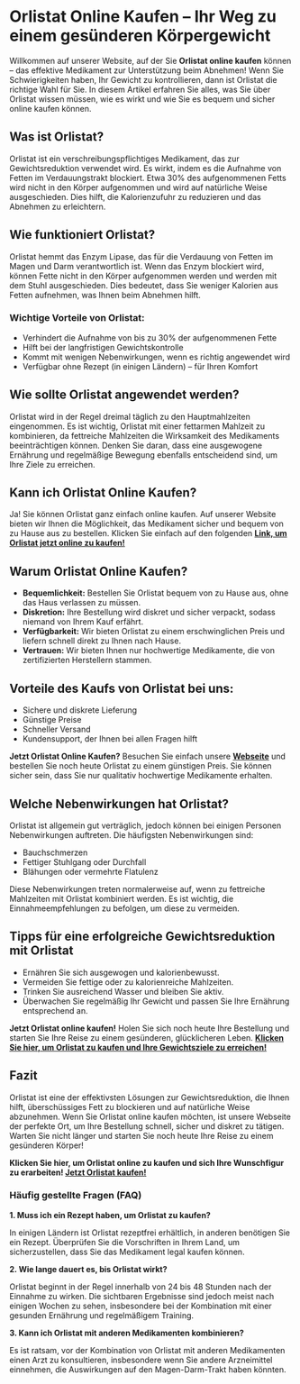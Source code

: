 # Orlistat Online Kaufen – Ihr Weg zu einem gesünderen Körpergewicht

Willkommen auf unserer Website, auf der Sie **Orlistat online kaufen** können – das effektive Medikament zur Unterstützung beim Abnehmen! Wenn Sie Schwierigkeiten haben, Ihr Gewicht zu kontrollieren, dann ist Orlistat die richtige Wahl für Sie. In diesem Artikel erfahren Sie alles, was Sie über Orlistat wissen müssen, wie es wirkt und wie Sie es bequem und sicher online kaufen können.

## Was ist Orlistat?

Orlistat ist ein verschreibungspflichtiges Medikament, das zur Gewichtsreduktion verwendet wird. Es wirkt, indem es die Aufnahme von Fetten im Verdauungstrakt blockiert. Etwa 30% des aufgenommenen Fetts wird nicht in den Körper aufgenommen und wird auf natürliche Weise ausgeschieden. Dies hilft, die Kalorienzufuhr zu reduzieren und das Abnehmen zu erleichtern.

## Wie funktioniert Orlistat?

Orlistat hemmt das Enzym Lipase, das für die Verdauung von Fetten im Magen und Darm verantwortlich ist. Wenn das Enzym blockiert wird, können Fette nicht in den Körper aufgenommen werden und werden mit dem Stuhl ausgeschieden. Dies bedeutet, dass Sie weniger Kalorien aus Fetten aufnehmen, was Ihnen beim Abnehmen hilft.

### Wichtige Vorteile von Orlistat:

- Verhindert die Aufnahme von bis zu 30% der aufgenommenen Fette
- Hilft bei der langfristigen Gewichtskontrolle
- Kommt mit wenigen Nebenwirkungen, wenn es richtig angewendet wird
- Verfügbar ohne Rezept (in einigen Ländern) – für Ihren Komfort

## Wie sollte Orlistat angewendet werden?

Orlistat wird in der Regel dreimal täglich zu den Hauptmahlzeiten eingenommen. Es ist wichtig, Orlistat mit einer fettarmen Mahlzeit zu kombinieren, da fettreiche Mahlzeiten die Wirksamkeit des Medikaments beeinträchtigen können. Denken Sie daran, dass eine ausgewogene Ernährung und regelmäßige Bewegung ebenfalls entscheidend sind, um Ihre Ziele zu erreichen.

## Kann ich Orlistat Online Kaufen?

Ja! Sie können Orlistat ganz einfach online kaufen. Auf unserer Website bieten wir Ihnen die Möglichkeit, das Medikament sicher und bequem von zu Hause aus zu bestellen. Klicken Sie einfach auf den folgenden [**Link, um Orlistat jetzt online zu kaufen!**](https://tinyurl.com/buyorlistatbestprice)

## Warum Orlistat Online Kaufen?

- **Bequemlichkeit:** Bestellen Sie Orlistat bequem von zu Hause aus, ohne das Haus verlassen zu müssen.
- **Diskretion:** Ihre Bestellung wird diskret und sicher verpackt, sodass niemand von Ihrem Kauf erfährt.
- **Verfügbarkeit:** Wir bieten Orlistat zu einem erschwinglichen Preis und liefern schnell direkt zu Ihnen nach Hause.
- **Vertrauen:** Wir bieten Ihnen nur hochwertige Medikamente, die von zertifizierten Herstellern stammen.

## Vorteile des Kaufs von Orlistat bei uns:

- Sichere und diskrete Lieferung
- Günstige Preise
- Schneller Versand
- Kundensupport, der Ihnen bei allen Fragen hilft

**Jetzt Orlistat Online Kaufen?** Besuchen Sie einfach unsere [**Webseite**](https://tinyurl.com/buyorlistatbestprice) und bestellen Sie noch heute Orlistat zu einem günstigen Preis. Sie können sicher sein, dass Sie nur qualitativ hochwertige Medikamente erhalten.

## Welche Nebenwirkungen hat Orlistat?

Orlistat ist allgemein gut verträglich, jedoch können bei einigen Personen Nebenwirkungen auftreten. Die häufigsten Nebenwirkungen sind:

- Bauchschmerzen
- Fettiger Stuhlgang oder Durchfall
- Blähungen oder vermehrte Flatulenz

Diese Nebenwirkungen treten normalerweise auf, wenn zu fettreiche Mahlzeiten mit Orlistat kombiniert werden. Es ist wichtig, die Einnahmeempfehlungen zu befolgen, um diese zu vermeiden.

## Tipps für eine erfolgreiche Gewichtsreduktion mit Orlistat

- Ernähren Sie sich ausgewogen und kalorienbewusst.
- Vermeiden Sie fettige oder zu kalorienreiche Mahlzeiten.
- Trinken Sie ausreichend Wasser und bleiben Sie aktiv.
- Überwachen Sie regelmäßig Ihr Gewicht und passen Sie Ihre Ernährung entsprechend an.

**Jetzt Orlistat online kaufen!** Holen Sie sich noch heute Ihre Bestellung und starten Sie Ihre Reise zu einem gesünderen, glücklicheren Leben. [**Klicken Sie hier, um Orlistat zu kaufen und Ihre Gewichtsziele zu erreichen!**](https://tinyurl.com/buyorlistatbestprice)

## Fazit

Orlistat ist eine der effektivsten Lösungen zur Gewichtsreduktion, die Ihnen hilft, überschüssiges Fett zu blockieren und auf natürliche Weise abzunehmen. Wenn Sie Orlistat online kaufen möchten, ist unsere Webseite der perfekte Ort, um Ihre Bestellung schnell, sicher und diskret zu tätigen. Warten Sie nicht länger und starten Sie noch heute Ihre Reise zu einem gesünderen Körper!

**Klicken Sie hier, um Orlistat online zu kaufen und sich Ihre Wunschfigur zu erarbeiten! [Jetzt Orlistat kaufen!](https://tinyurl.com/buyorlistatbestprice)**

### Häufig gestellte Fragen (FAQ)

**1. Muss ich ein Rezept haben, um Orlistat zu kaufen?**

In einigen Ländern ist Orlistat rezeptfrei erhältlich, in anderen benötigen Sie ein Rezept. Überprüfen Sie die Vorschriften in Ihrem Land, um sicherzustellen, dass Sie das Medikament legal kaufen können.

**2. Wie lange dauert es, bis Orlistat wirkt?**

Orlistat beginnt in der Regel innerhalb von 24 bis 48 Stunden nach der Einnahme zu wirken. Die sichtbaren Ergebnisse sind jedoch meist nach einigen Wochen zu sehen, insbesondere bei der Kombination mit einer gesunden Ernährung und regelmäßigem Training.

**3. Kann ich Orlistat mit anderen Medikamenten kombinieren?**

Es ist ratsam, vor der Kombination von Orlistat mit anderen Medikamenten einen Arzt zu konsultieren, insbesondere wenn Sie andere Arzneimittel einnehmen, die Auswirkungen auf den Magen-Darm-Trakt haben könnten.
